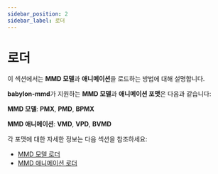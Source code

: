 ```yaml
---
sidebar_position: 2
sidebar_label: 로더
---
```


# 로더

이 섹션에서는 **MMD 모델**과 **애니메이션**을 로드하는 방법에 대해 설명합니다.

**babylon-mmd**가 지원하는 **MMD 모델**과 **애니메이션 포맷**은 다음과 같습니다:

**MMD 모델**: **PMX**, **PMD**, **BPMX**

**MMD 애니메이션**: **VMD**, **VPD**, **BVMD**

각 포맷에 대한 자세한 정보는 다음 섹션을 참조하세요:

- [MMD 모델 로더](./mmd-model-loader)
- [MMD 애니메이션 로더](./mmd-animation-loader)
